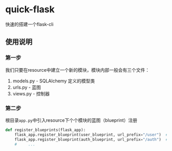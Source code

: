 # quick-flask
快速的搭建一个flask-cli


## 使用说明

### 第一步
我们只要在resource中建立一个新的模块，模块内部一般会有三个文件：
1. models.py  - SQLAlchemy 定义的模型类
2. urls.py    - 蓝图
3. views.py   - 控制器



### 第二步
根目录```app.py```中引入resource下个个模块的蓝图（blueprint）注册
```python
def register_blueprints(flask_app):
    flask_app.register_blueprint(user_blueprint, url_prefix="/user")  # 用户
    flask_app.register_blueprint(auth_blueprint, url_prefix="/auth")  # 权限
    #     ...
```
